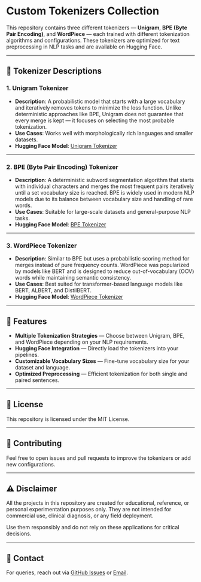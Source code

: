 # Custom Tokenizers Collection

This repository contains three different tokenizers — **Unigram**, **BPE (Byte Pair Encoding)**, and **WordPiece** — each trained with different tokenization algorithms and configurations. These tokenizers are optimized for text preprocessing in NLP tasks and are available on Hugging Face.

---

## 📌 Tokenizer Descriptions

### 1. **Unigram Tokenizer**
- **Description**: A probabilistic model that starts with a large vocabulary and iteratively removes tokens to minimize the loss function. Unlike deterministic approaches like BPE, Unigram does not guarantee that every merge is kept — it focuses on selecting the most probable tokenization.
- **Use Cases**: Works well with morphologically rich languages and smaller datasets.
- **Hugging Face Model**: [Unigram Tokenizer](https://huggingface.co/yakul259/english-unigram-tokenizer-60k)

---

### 2. **BPE (Byte Pair Encoding) Tokenizer**
- **Description**: A deterministic subword segmentation algorithm that starts with individual characters and merges the most frequent pairs iteratively until a set vocabulary size is reached. BPE is widely used in modern NLP models due to its balance between vocabulary size and handling of rare words.
- **Use Cases**: Suitable for large-scale datasets and general-purpose NLP tasks.
- **Hugging Face Model**: [BPE Tokenizer](https://huggingface.co/yakul259/english-bpe-tokenizer-60k)

---

### 3. **WordPiece Tokenizer**
- **Description**: Similar to BPE but uses a probabilistic scoring method for merges instead of pure frequency counts. WordPiece was popularized by models like BERT and is designed to reduce out-of-vocabulary (OOV) words while maintaining semantic consistency.
- **Use Cases**: Best suited for transformer-based language models like BERT, ALBERT, and DistilBERT.
- **Hugging Face Model**: [WordPiece Tokenizer](https://huggingface.co/yakul259/english-wordpiece-tokenizer-60k)

---

## 🚀 Features
- **Multiple Tokenization Strategies** — Choose between Unigram, BPE, and WordPiece depending on your NLP requirements.
- **Hugging Face Integration** — Directly load the tokenizers into your pipelines.
- **Customizable Vocabulary Sizes** — Fine-tune vocabulary size for your dataset and language.
- **Optimized Preprocessing** — Efficient tokenization for both single and paired sentences.

---


## 📜 License
This repository is licensed under the MIT License.

---

## 🤝 Contributing
Feel free to open issues and pull requests to improve the tokenizers or add new configurations.

---
## ⚠️ **Disclaimer**  
All the projects in this repository are created for educational, reference, or personal experimentation purposes only.
They are not intended for commercial use, clinical diagnosis, or any field deployment.

Use them responsibly and do not rely on these applications for critical decisions.

---

## 📧 Contact
For queries, reach out via [GitHub Issues](https://github.com/AnishRN/huggingface-tokenider-models/issues) or [Email](arn23748@gmail.com).

